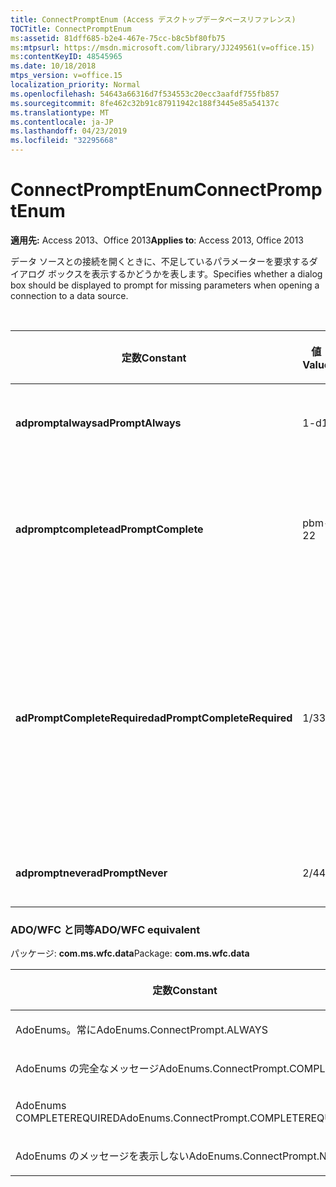 ```yaml
---
title: ConnectPromptEnum (Access デスクトップデータベースリファレンス)
TOCTitle: ConnectPromptEnum
ms:assetid: 81dff685-b2e4-467e-75cc-b8c5bf80fb75
ms:mtpsurl: https://msdn.microsoft.com/library/JJ249561(v=office.15)
ms:contentKeyID: 48545965
ms.date: 10/18/2018
mtps_version: v=office.15
localization_priority: Normal
ms.openlocfilehash: 54643a66316d7f534553c20ecc3aafdf755fb857
ms.sourcegitcommit: 8fe462c32b91c87911942c188f3445e85a54137c
ms.translationtype: MT
ms.contentlocale: ja-JP
ms.lasthandoff: 04/23/2019
ms.locfileid: "32295668"
---
```

# <a name="connectpromptenum"></a><span data-ttu-id="6f80c-102">ConnectPromptEnum</span><span class="sxs-lookup"><span data-stu-id="6f80c-102">ConnectPromptEnum</span></span>

<span data-ttu-id="6f80c-103">**適用先:** Access 2013、Office 2013</span><span class="sxs-lookup"><span data-stu-id="6f80c-103">**Applies to**: Access 2013, Office 2013</span></span>

<span data-ttu-id="6f80c-104">データ ソースとの接続を開くときに、不足しているパラメーターを要求するダイアログ ボックスを表示するかどうかを表します。</span><span class="sxs-lookup"><span data-stu-id="6f80c-104">Specifies whether a dialog box should be displayed to prompt for missing parameters when opening a connection to a data source.</span></span>

<br/>

<table>
<colgroup>
<col style="width: 33%" />
<col style="width: 33%" />
<col style="width: 33%" />
</colgroup>
<thead>
<tr class="header">
<th><p><span data-ttu-id="6f80c-105">定数</span><span class="sxs-lookup"><span data-stu-id="6f80c-105">Constant</span></span></p></th>
<th><p><span data-ttu-id="6f80c-106">値</span><span class="sxs-lookup"><span data-stu-id="6f80c-106">Value</span></span></p></th>
<th><p><span data-ttu-id="6f80c-107">説明</span><span class="sxs-lookup"><span data-stu-id="6f80c-107">Description</span></span></p></th>
</tr>
</thead>
<tbody>
<tr class="odd">
<td><p><span data-ttu-id="6f80c-108"><strong>adpromptalways</strong></span><span class="sxs-lookup"><span data-stu-id="6f80c-108"><strong>adPromptAlways</strong></span></span></p></td>
<td><p><span data-ttu-id="6f80c-109">1-d</span><span class="sxs-lookup"><span data-stu-id="6f80c-109">1</span></span></p></td>
<td><p><span data-ttu-id="6f80c-110">常に要求します。</span><span class="sxs-lookup"><span data-stu-id="6f80c-110">Prompts always.</span></span></p></td>
</tr>
<tr class="even">
<td><p><span data-ttu-id="6f80c-111"><strong>adpromptcomplete</strong></span><span class="sxs-lookup"><span data-stu-id="6f80c-111"><strong>adPromptComplete</strong></span></span></p></td>
<td><p><span data-ttu-id="6f80c-112">pbm-2</span><span class="sxs-lookup"><span data-stu-id="6f80c-112">2</span></span></p></td>
<td><p><span data-ttu-id="6f80c-113">さらに情報が必要な場合に要求します。</span><span class="sxs-lookup"><span data-stu-id="6f80c-113">Prompts if more information is required.</span></span></p></td>
</tr>
<tr class="odd">
<td><p><span data-ttu-id="6f80c-114"><strong>adPromptCompleteRequired</strong></span><span class="sxs-lookup"><span data-stu-id="6f80c-114"><strong>adPromptCompleteRequired</strong></span></span></p></td>
<td><p><span data-ttu-id="6f80c-115">1/3</span><span class="sxs-lookup"><span data-stu-id="6f80c-115">3</span></span></p></td>
<td><p><span data-ttu-id="6f80c-116">さらに情報が必要だが、任意のパラメーターが禁止されている場合に要求します。</span><span class="sxs-lookup"><span data-stu-id="6f80c-116">Prompts if more information is required but optional parameters are not allowed.</span></span></p></td>
</tr>
<tr class="even">
<td><p><span data-ttu-id="6f80c-117"><strong>adpromptnever</strong></span><span class="sxs-lookup"><span data-stu-id="6f80c-117"><strong>adPromptNever</strong></span></span></p></td>
<td><p><span data-ttu-id="6f80c-118">2/4</span><span class="sxs-lookup"><span data-stu-id="6f80c-118">4</span></span></p></td>
<td><p><span data-ttu-id="6f80c-119">要求しません。</span><span class="sxs-lookup"><span data-stu-id="6f80c-119">Never prompts.</span></span></p></td>
</tr>
</tbody>
</table>


### <a name="adowfc-equivalent"></a><span data-ttu-id="6f80c-120">ADO/WFC と同等</span><span class="sxs-lookup"><span data-stu-id="6f80c-120">ADO/WFC equivalent</span></span>

<span data-ttu-id="6f80c-121">パッケージ: **com.ms.wfc.data**</span><span class="sxs-lookup"><span data-stu-id="6f80c-121">Package: **com.ms.wfc.data**</span></span>

<table>
<colgroup>
<col style="width: 100%" />
</colgroup>
<thead>
<tr class="header">
<th><p><span data-ttu-id="6f80c-122">定数</span><span class="sxs-lookup"><span data-stu-id="6f80c-122">Constant</span></span></p></th>
</tr>
</thead>
<tbody>
<tr class="odd">
<td><p><span data-ttu-id="6f80c-123">AdoEnums。常に</span><span class="sxs-lookup"><span data-stu-id="6f80c-123">AdoEnums.ConnectPrompt.ALWAYS</span></span></p></td>
</tr>
<tr class="even">
<td><p><span data-ttu-id="6f80c-124">AdoEnums の完全なメッセージ</span><span class="sxs-lookup"><span data-stu-id="6f80c-124">AdoEnums.ConnectPrompt.COMPLETE</span></span></p></td>
</tr>
<tr class="odd">
<td><p><span data-ttu-id="6f80c-125">AdoEnums COMPLETEREQUIRED</span><span class="sxs-lookup"><span data-stu-id="6f80c-125">AdoEnums.ConnectPrompt.COMPLETEREQUIRED</span></span></p></td>
</tr>
<tr class="even">
<td><p><span data-ttu-id="6f80c-126">AdoEnums のメッセージを表示しない</span><span class="sxs-lookup"><span data-stu-id="6f80c-126">AdoEnums.ConnectPrompt.NEVER</span></span></p></td>
</tr>
</tbody>
</table>

